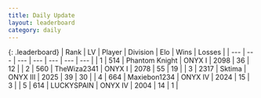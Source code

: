 ```yaml
---
title: Daily Update
layout: leaderboard
category: daily
---
```


{: .leaderboard}
| Rank | LV | Player | Division | Elo | Wins | Losses |
| --- | --- | --- | --- | --- | --- | --- |
| <span data-change="3">1</span> | 514 | <span title="ID: 742939">Phantom Knight</span> | ONYX I | <span data-change="98">2098</span> | <span data-change="33">36</span> | <span data-change="12">12</span> |
| <span data-change="-1">2</span> | 560 | <span title="ID: 178216">TheWiza2341</span> | ONYX I | <span data-change="28">2078</span> | <span data-change="23">55</span> | <span data-change="11">19</span> |
| <span data-change="5">3</span> | 2317 | <span title="ID: 353063">Sktima</span> | ONYX III | <span data-change="95">2025</span> | <span data-change="14">39</span> | <span data-change="4">30</span> |
| <span data-change="-">4</span> | 664 | <span title="ID: 410122">Maxiebon1234</span> | ONYX IV | <span data-change="-">2024</span> | <span data-change="-">15</span> | <span data-change="-">3</span> |
| <span data-change="-2">5</span> | 614 | <span title="ID: 623829">LUCKYSPAIN</span> | ONYX IV | <span data-change="0">2004</span> | <span data-change="0">14</span> | <span data-change="0">1</span> |